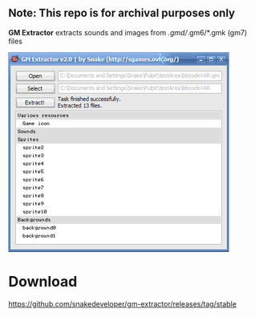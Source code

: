 Note: This repo is for archival purposes only
---

__GM Extractor__ extracts sounds and images from *.gmd/*.gm6/*.gmk (gm7) files

![Screenshot](https://github.com/snakedeveloper/gm-extractor/blob/main/gme_screen.PNG?raw=true)

# Download
https://github.com/snakedeveloper/gm-extractor/releases/tag/stable
